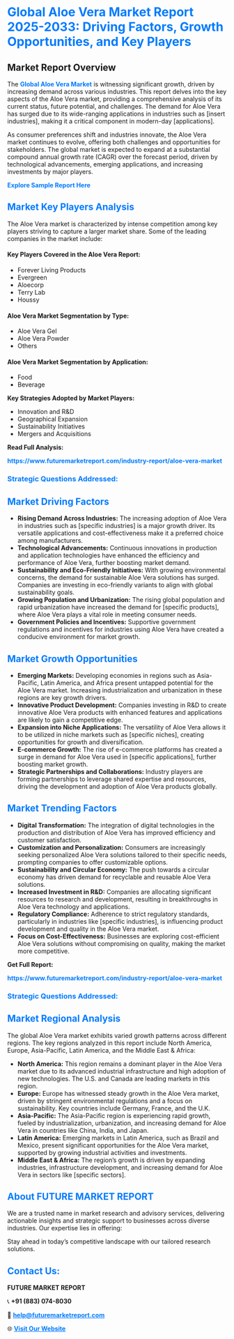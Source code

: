 <h1 style="color: #007BFF;">Global Aloe Vera Market Report 2025-2033: Driving Factors, Growth Opportunities, and Key Players</h1>

<section id="overview">
<h2>Market Report Overview</h2>
<p>The <a href="https://www.futuremarketreport.com/industry-report/aloe-vera-market" style="color: #007BFF; text-decoration: none;"><strong>Global Aloe Vera Market</strong></a> is witnessing significant growth, driven by increasing demand across various industries. This report delves into the key aspects of the Aloe Vera market, providing a comprehensive analysis of its current status, future potential, and challenges. The demand for Aloe Vera has surged due to its wide-ranging applications in industries such as [insert industries], making it a critical component in modern-day [applications].</p>
<p>As consumer preferences shift and industries innovate, the Aloe Vera market continues to evolve, offering both challenges and opportunities for stakeholders. The global market is expected to expand at a substantial compound annual growth rate (CAGR) over the forecast period, driven by technological advancements, emerging applications, and increasing investments by major players.</p>
</section>

<section id="overview">
<p><a href="https://www.futuremarketreport.com/request-sample/reportId=50341" style="color: #007BFF; text-decoration: none;"><strong>Explore Sample Report Here</strong></a></p>
</section>

<section id="key-players">
<h2 style="color: #007BFF;">Market Key Players Analysis</h2>
<p>The Aloe Vera market is characterized by intense competition among key players striving to capture a larger market share. Some of the leading companies in the market include:</p>
<h4>Key Players Covered in the Aloe Vera Report:</h4>
<ul><li>Forever Living Products</li><li>Evergreen</li><li>Aloecorp</li><li>Terry Lab</li><li>Houssy</li></ul>
<h4>Aloe Vera Market Segmentation by Type:</h4>
<ul><li>Aloe Vera Gel</li><li>Aloe Vera Powder</li><li>Others</li></ul>

<h4>Aloe Vera Market Segmentation by Application:</h4>
<ul><li>Food</li><li>Beverage</li></ul>
<p><strong>Key Strategies Adopted by Market Players:</strong></p>
<ul>
<li>Innovation and R&D</li>
<li>Geographical Expansion</li>
<li>Sustainability Initiatives</li>
<li>Mergers and Acquisitions</li>
</ul>
</section>

<section>
<p><strong>Read Full Analysis: </strong></p><a href="https://www.futuremarketreport.com/industry-report/aloe-vera-market" style="color: #007BFF; text-decoration: none;"><strong>https://www.futuremarketreport.com/industry-report/aloe-vera-market</strong></a>
<h3 style="color: #007BFF;">Strategic Questions Addressed:</h3>
</section>

<section id="driving-factors">
<h2 style="color: #007BFF;">Market Driving Factors</h2>
<ul>
<li><strong>Rising Demand Across Industries:</strong> The increasing adoption of Aloe Vera in industries such as [specific industries] is a major growth driver. Its versatile applications and cost-effectiveness make it a preferred choice among manufacturers.</li>
<li><strong>Technological Advancements:</strong> Continuous innovations in production and application technologies have enhanced the efficiency and performance of Aloe Vera, further boosting market demand.</li>
<li><strong>Sustainability and Eco-Friendly Initiatives:</strong> With growing environmental concerns, the demand for sustainable Aloe Vera solutions has surged. Companies are investing in eco-friendly variants to align with global sustainability goals.</li>
<li><strong>Growing Population and Urbanization:</strong> The rising global population and rapid urbanization have increased the demand for [specific products], where Aloe Vera plays a vital role in meeting consumer needs.</li>
<li><strong>Government Policies and Incentives:</strong> Supportive government regulations and incentives for industries using Aloe Vera have created a conducive environment for market growth.</li>
</ul>
</section>

<section id="growth-opportunities">
<h2 style="color: #007BFF;">Market Growth Opportunities</h2>
<ul>
<li><strong>Emerging Markets:</strong> Developing economies in regions such as Asia-Pacific, Latin America, and Africa present untapped potential for the Aloe Vera market. Increasing industrialization and urbanization in these regions are key growth drivers.</li>
<li><strong>Innovative Product Development:</strong> Companies investing in R&D to create innovative Aloe Vera products with enhanced features and applications are likely to gain a competitive edge.</li>
<li><strong>Expansion into Niche Applications:</strong> The versatility of Aloe Vera allows it to be utilized in niche markets such as [specific niches], creating opportunities for growth and diversification.</li>
<li><strong>E-commerce Growth:</strong> The rise of e-commerce platforms has created a surge in demand for Aloe Vera used in [specific applications], further boosting market growth.</li>
<li><strong>Strategic Partnerships and Collaborations:</strong> Industry players are forming partnerships to leverage shared expertise and resources, driving the development and adoption of Aloe Vera products globally.</li>
</ul>
</section>

<section id="trending-factors">
<h2 style="color: #007BFF;">Market Trending Factors</h2>
<ul>
<li><strong>Digital Transformation:</strong> The integration of digital technologies in the production and distribution of Aloe Vera has improved efficiency and customer satisfaction.</li>
<li><strong>Customization and Personalization:</strong> Consumers are increasingly seeking personalized Aloe Vera solutions tailored to their specific needs, prompting companies to offer customizable options.</li>
<li><strong>Sustainability and Circular Economy:</strong> The push towards a circular economy has driven demand for recyclable and reusable Aloe Vera solutions.</li>
<li><strong>Increased Investment in R&D:</strong> Companies are allocating significant resources to research and development, resulting in breakthroughs in Aloe Vera technology and applications.</li>
<li><strong>Regulatory Compliance:</strong> Adherence to strict regulatory standards, particularly in industries like [specific industries], is influencing product development and quality in the Aloe Vera market.</li>
<li><strong>Focus on Cost-Effectiveness:</strong> Businesses are exploring cost-efficient Aloe Vera solutions without compromising on quality, making the market more competitive.</li>
</ul>
</section>

<section>
<p><strong>Get Full Report: </strong></p><a href="https://www.futuremarketreport.com/industry-report/aloe-vera-market" style="color: #007BFF; text-decoration: none;"><strong>https://www.futuremarketreport.com/industry-report/aloe-vera-market</strong></a>
<h3 style="color: #007BFF;">Strategic Questions Addressed:</h3>
</section>


<section id="regional-analysis">
<h2 style="color: #007BFF;">Market Regional Analysis</h2>
<p>The global Aloe Vera market exhibits varied growth patterns across different regions. The key regions analyzed in this report include North America, Europe, Asia-Pacific, Latin America, and the Middle East & Africa:</p>
<ul>
<li><strong>North America:</strong> This region remains a dominant player in the Aloe Vera market due to its advanced industrial infrastructure and high adoption of new technologies. The U.S. and Canada are leading markets in this region.</li>
<li><strong>Europe:</strong> Europe has witnessed steady growth in the Aloe Vera market, driven by stringent environmental regulations and a focus on sustainability. Key countries include Germany, France, and the U.K.</li>
<li><strong>Asia-Pacific:</strong> The Asia-Pacific region is experiencing rapid growth, fueled by industrialization, urbanization, and increasing demand for Aloe Vera in countries like China, India, and Japan.</li>
<li><strong>Latin America:</strong> Emerging markets in Latin America, such as Brazil and Mexico, present significant opportunities for the Aloe Vera market, supported by growing industrial activities and investments.</li>
<li><strong>Middle East & Africa:</strong> The region’s growth is driven by expanding industries, infrastructure development, and increasing demand for Aloe Vera in sectors like [specific sectors].</li>
</ul>
</section>

<footer>
<h2 style="color: #007BFF;">About FUTURE MARKET REPORT</h2>
<p>We are a trusted name in market research and advisory services, delivering actionable insights and strategic support to businesses across diverse industries. Our expertise lies in offering:</p>

<p>Stay ahead in today’s competitive landscape with our tailored research solutions.</p>

<h2 style="color: #007BFF;">Contact Us:</h2>
<p><strong>FUTURE MARKET REPORT</strong></p>
<p>📞 <strong>+91 (883) 074-8030</strong></p>
<p>📧 <strong><a href="mailto:help@futuremarketreport.com" style="color: #007BFF;">help@futuremarketreport.com</a></strong></p>
<p>🌐 <strong><a href="https://www.futuremarketreport.com/" style="color: #007BFF;">Visit Our Website</a></strong></p>
</footer>